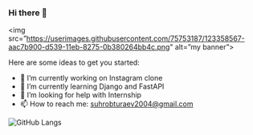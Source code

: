 ### Hi there 👋
<img src=”https://userimages.githubusercontent.com/75753187/123358567-aac7b900-d539-11eb-8275-0b380264bb4c.png" alt=”my banner”>

Here are some ideas to get you started:

- 🔭 I’m currently working on Instagram clone 
- 🌱 I’m currently learning Django and FastAPI
- 🤔 I’m looking for help with Internship
- 📫 How to reach me: suhrobturaev2004@gmail.com

![GitHub Langs](https://github-readme-stats.vercel.app/api/top-langs/?username=SukhrobTuraev&layout=compact&theme=blue-green)
